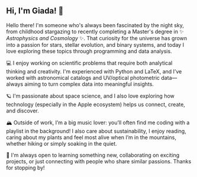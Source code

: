 ## Hi, I'm Giada! 🌱

Hello there! I'm someone who's always been fascinated by the night sky, from childhood stargazing to recently completing a Master's degree in ✨ _Astrophysics and Cosmology_ ✨. That curiosity for the universe has grown into a passion for stars, stellar evolution, and binary systems, and today I love exploring these topics through programming and data analysis.

💻 I enjoy working on scientific problems that require both analytical thinking and creativity. I'm experienced with Python and LaTeX, and I’ve worked with astronomical catalogs and UV/optical photometric data—always aiming to turn complex data into meaningful insights.

🪐 I'm passionate about space science, and I also love exploring how technology (especially in the Apple ecosystem) helps us connect, create, and discover.

🏔️ Outside of work, I’m a big music lover: you’ll often find me coding with a playlist in the background! I also care about sustainability, I enjoy reading, caring about my plants and feel most alive when I’m in the mountains, whether hiking or simply soaking in the quiet.

🍄 I'm always open to learning something new, collaborating on exciting projects, or just connecting with people who share similar passions. Thanks for stopping by!
